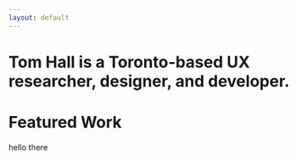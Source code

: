 ```yaml
---
layout: default
---
```


<div class="container">
  <div class="row">
    <div class="col-xs-12">
      <h1 class="text-center">Tom Hall is a Toronto-based UX researcher, designer, and developer.</h1>
    </div>
  </div>
  <div class="row landing-page-section">
    <div class="col-xs-12">
      <h1 class="text-center">Featured Work</h1>
      <p>hello there</p>
    </div>
  </div>
</div>
